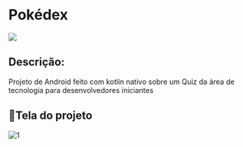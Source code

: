<h1>Pokédex</h1>

<a href="https://drive.google.com/file/d/1kZuOOkJsmQD6f0yESHqYf0S3RU_z5VWw/view?usp=sharing"><img src="https://user-images.githubusercontent.com/75824415/116610871-11e73980-a90c-11eb-8786-07946c67e0a5.png" /></a>
 
<h2>Descrição:</h2>

Projeto de Android feito com kotlin nativo sobre um Quiz da área de tecnologia para desenvolvedores iniciantes

<h2>📱Tela do projeto</h2>

![1](https://user-images.githubusercontent.com/86376135/170035646-30f16762-a41d-46ae-a59c-8d061f96fe22.jpg)
